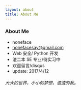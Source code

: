```yaml
---
layout: about
title: About Me
---
```


### About Me

- noneface
- nonefacesay@gmail.com 
- Web 安全/ Python 开发
- 渣二本 SE 专业/待实习中
- 欢迎留言/disqus
- update: 2017/4/12


###### 大大的世界，小小的梦想，渣渣的我。